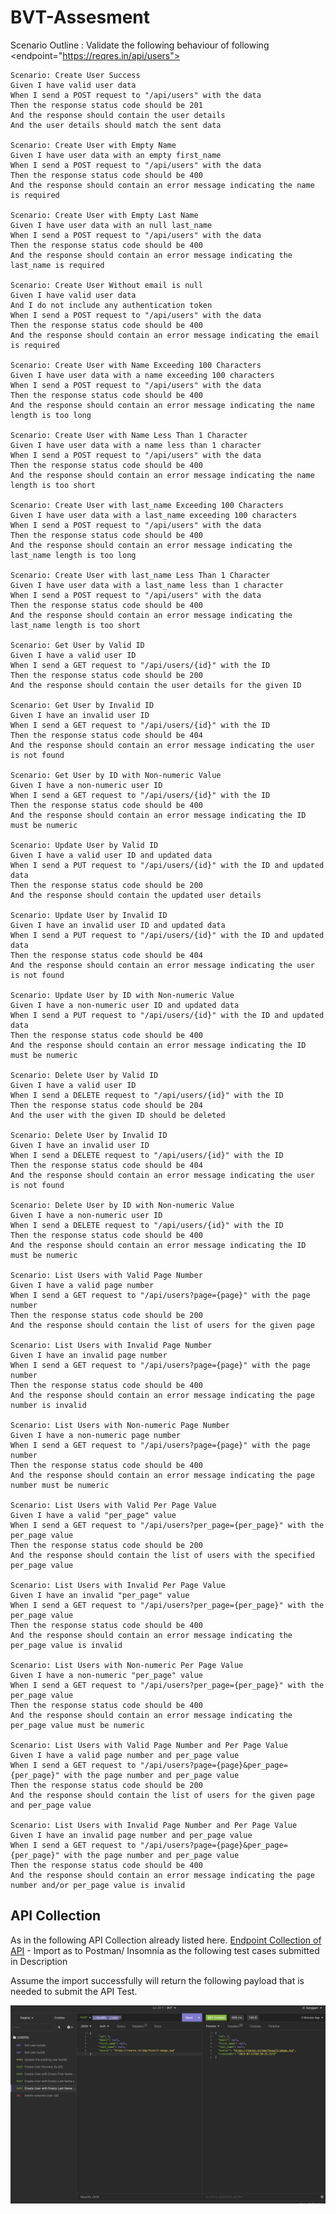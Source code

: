 # BVT-Assesment

Scenario Outline : Validate the following behaviour of following <endpoint="https://reqres.in/api/users">

    Scenario: Create User Success
    Given I have valid user data
    When I send a POST request to "/api/users" with the data
    Then the response status code should be 201
    And the response should contain the user details
    And the user details should match the sent data

    Scenario: Create User with Empty Name
    Given I have user data with an empty first_name
    When I send a POST request to "/api/users" with the data
    Then the response status code should be 400
    And the response should contain an error message indicating the name is required

    Scenario: Create User with Empty Last Name
    Given I have user data with an null last_name
    When I send a POST request to "/api/users" with the data
    Then the response status code should be 400
    And the response should contain an error message indicating the last_name is required

    Scenario: Create User Without email is null
    Given I have valid user data
    And I do not include any authentication token
    When I send a POST request to "/api/users" with the data
    Then the response status code should be 400
    And the response should contain an error message indicating the email is required

    Scenario: Create User with Name Exceeding 100 Characters
    Given I have user data with a name exceeding 100 characters
    When I send a POST request to "/api/users" with the data
    Then the response status code should be 400
    And the response should contain an error message indicating the name length is too long

    Scenario: Create User with Name Less Than 1 Character
    Given I have user data with a name less than 1 character
    When I send a POST request to "/api/users" with the data
    Then the response status code should be 400
    And the response should contain an error message indicating the name length is too short

    Scenario: Create User with last_name Exceeding 100 Characters
    Given I have user data with a last_name exceeding 100 characters
    When I send a POST request to "/api/users" with the data
    Then the response status code should be 400
    And the response should contain an error message indicating the last_name length is too long

    Scenario: Create User with last_name Less Than 1 Character
    Given I have user data with a last_name less than 1 character
    When I send a POST request to "/api/users" with the data
    Then the response status code should be 400
    And the response should contain an error message indicating the last_name length is too short

    Scenario: Get User by Valid ID
    Given I have a valid user ID
    When I send a GET request to "/api/users/{id}" with the ID
    Then the response status code should be 200
    And the response should contain the user details for the given ID

    Scenario: Get User by Invalid ID
    Given I have an invalid user ID
    When I send a GET request to "/api/users/{id}" with the ID
    Then the response status code should be 404
    And the response should contain an error message indicating the user is not found

    Scenario: Get User by ID with Non-numeric Value
    Given I have a non-numeric user ID
    When I send a GET request to "/api/users/{id}" with the ID
    Then the response status code should be 400
    And the response should contain an error message indicating the ID must be numeric

    Scenario: Update User by Valid ID
    Given I have a valid user ID and updated data
    When I send a PUT request to "/api/users/{id}" with the ID and updated data
    Then the response status code should be 200
    And the response should contain the updated user details

    Scenario: Update User by Invalid ID
    Given I have an invalid user ID and updated data
    When I send a PUT request to "/api/users/{id}" with the ID and updated data
    Then the response status code should be 404
    And the response should contain an error message indicating the user is not found

    Scenario: Update User by ID with Non-numeric Value
    Given I have a non-numeric user ID and updated data
    When I send a PUT request to "/api/users/{id}" with the ID and updated data
    Then the response status code should be 400
    And the response should contain an error message indicating the ID must be numeric

    Scenario: Delete User by Valid ID
    Given I have a valid user ID
    When I send a DELETE request to "/api/users/{id}" with the ID
    Then the response status code should be 204
    And the user with the given ID should be deleted

    Scenario: Delete User by Invalid ID
    Given I have an invalid user ID
    When I send a DELETE request to "/api/users/{id}" with the ID
    Then the response status code should be 404
    And the response should contain an error message indicating the user is not found

    Scenario: Delete User by ID with Non-numeric Value
    Given I have a non-numeric user ID
    When I send a DELETE request to "/api/users/{id}" with the ID
    Then the response status code should be 400
    And the response should contain an error message indicating the ID must be numeric

    Scenario: List Users with Valid Page Number
    Given I have a valid page number
    When I send a GET request to "/api/users?page={page}" with the page number
    Then the response status code should be 200
    And the response should contain the list of users for the given page

    Scenario: List Users with Invalid Page Number
    Given I have an invalid page number
    When I send a GET request to "/api/users?page={page}" with the page number
    Then the response status code should be 400
    And the response should contain an error message indicating the page number is invalid

    Scenario: List Users with Non-numeric Page Number
    Given I have a non-numeric page number
    When I send a GET request to "/api/users?page={page}" with the page number
    Then the response status code should be 400
    And the response should contain an error message indicating the page number must be numeric

    Scenario: List Users with Valid Per Page Value
    Given I have a valid "per_page" value
    When I send a GET request to "/api/users?per_page={per_page}" with the per_page value
    Then the response status code should be 200
    And the response should contain the list of users with the specified per_page value

    Scenario: List Users with Invalid Per Page Value
    Given I have an invalid "per_page" value
    When I send a GET request to "/api/users?per_page={per_page}" with the per_page value
    Then the response status code should be 400
    And the response should contain an error message indicating the per_page value is invalid

    Scenario: List Users with Non-numeric Per Page Value
    Given I have a non-numeric "per_page" value
    When I send a GET request to "/api/users?per_page={per_page}" with the per_page value
    Then the response status code should be 400
    And the response should contain an error message indicating the per_page value must be numeric

    Scenario: List Users with Valid Page Number and Per Page Value
    Given I have a valid page number and per_page value
    When I send a GET request to "/api/users?page={page}&per_page={per_page}" with the page number and per_page value
    Then the response status code should be 200
    And the response should contain the list of users for the given page and per_page value

    Scenario: List Users with Invalid Page Number and Per Page Value
    Given I have an invalid page number and per_page value
    When I send a GET request to "/api/users?page={page}&per_page={per_page}" with the page number and per_page value
    Then the response status code should be 400
    And the response should contain an error message indicating the page number and/or per_page value is invalid

## API Collection
As in the following API Collection already listed here.
[ Endpoint Collection of API](QABVTCollection.json) - Import as to Postman/ Insomnia as the following test cases submitted in Description

Assume the import successfully will return the following payload that is needed to submit the API Test.

![import_collection](collection.png)

